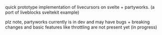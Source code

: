 quick prototype implementation of livecursors on svelte + partyworks. (a port of liveblocks sveltekit example)

plz note, partyworks currently is in dev and may have bugs + breaking changes
and basic features like throttling are not present yet (in progress)
